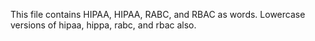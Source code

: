 This file contains HIPAA, HIPAA, RABC, and RBAC as words.
Lowercase versions of hipaa, hippa, rabc, and rbac also.
